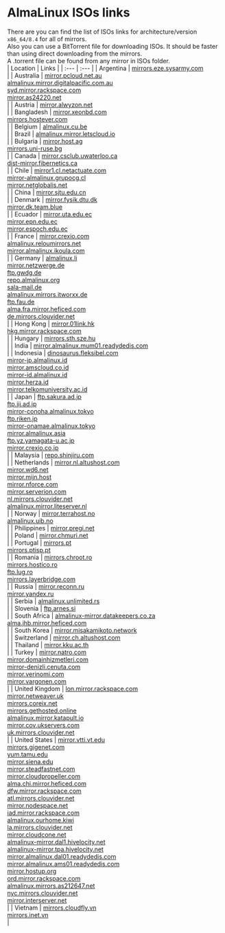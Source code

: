 # AlmaLinux ISOs links  
There are you can find the list of ISOs links for architecture/version `x86_64/8.4` for all of mirrors.  
Also you can use a BitTorrent file for downloading ISOs. It should be faster than using direct downloading from the mirrors.  
A .torrent file can be found from any mirror in ISOs folder.  
| Location | Links |
| :--- | :--- |
| Argentina | [mirrors.eze.sysarmy.com](http://mirrors.eze.sysarmy.com/almalinux/8.4/isos/x86_64)</br> |
| Australia | [mirror.pcloud.net.au](http://mirror.pcloud.net.au/almalinux/8.4/isos/x86_64)</br>[almalinux.mirror.digitalpacific.com.au](http://almalinux.mirror.digitalpacific.com.au/8.4/isos/x86_64)</br>[syd.mirror.rackspace.com](http://syd.mirror.rackspace.com/almalinux/8.4/isos/x86_64)</br>[mirror.as24220.net](http://mirror.as24220.net/almalinux/8.4/isos/x86_64)</br> |
| Austria | [mirror.alwyzon.net](http://mirror.alwyzon.net/almalinux/8.4/isos/x86_64)</br> |
| Bangladesh | [mirror.xeonbd.com](http://mirror.xeonbd.com/almalinux/8.4/isos/x86_64)</br>[mirrors.hostever.com](http://mirrors.hostever.com/almalinux/8.4/isos/x86_64)</br> |
| Belgium | [almalinux.cu.be](http://almalinux.cu.be/8.4/isos/x86_64)</br> |
| Brazil | [almalinux.mirror.letscloud.io](http://almalinux.mirror.letscloud.io/8.4/isos/x86_64)</br> |
| Bulgaria | [mirror.host.ag](http://mirror.host.ag/almalinux/8.4/isos/x86_64)</br>[mirrors.uni-ruse.bg](http://mirrors.uni-ruse.bg/almalinux/8.4/isos/x86_64)</br> |
| Canada | [mirror.csclub.uwaterloo.ca](http://mirror.csclub.uwaterloo.ca/almalinux/8.4/isos/x86_64)</br>[dist-mirror.fibernetics.ca](http://dist-mirror.fibernetics.ca/almalinux/8.4/isos/x86_64)</br> |
| Chile | [mirror1.cl.netactuate.com](http://mirror1.cl.netactuate.com/almalinux/8.4/isos/x86_64)</br>[mirror-almalinux.grupocg.cl](http://mirror-almalinux.grupocg.cl/almalinux/8.4/isos/x86_64)</br>[mirror.netglobalis.net](http://mirror.netglobalis.net/almalinux/8.4/isos/x86_64)</br> |
| China | [mirror.sjtu.edu.cn](https://mirror.sjtu.edu.cn/almalinux/8.4/isos/x86_64)</br> |
| Denmark | [mirror.fysik.dtu.dk](http://mirror.fysik.dtu.dk/linux/almalinux/8.4/isos/x86_64)</br>[mirror.dk.team.blue](http://mirror.dk.team.blue/almalinux/8.4/isos/x86_64)</br> |
| Ecuador | [mirror.uta.edu.ec](http://mirror.uta.edu.ec/almalinux/8.4/isos/x86_64)</br>[mirror.epn.edu.ec](http://mirror.epn.edu.ec/almalinux/8.4/isos/x86_64)</br>[mirror.espoch.edu.ec](http://mirror.espoch.edu.ec/almalinux/8.4/isos/x86_64)</br> |
| France | [mirror.crexio.com](http://mirror.crexio.com/almalinux/8.4/isos/x86_64)</br>[almalinux.reloumirrors.net](http://almalinux.reloumirrors.net/8.4/isos/x86_64)</br>[mirror.almalinux.ikoula.com](http://mirror.almalinux.ikoula.com/8.4/isos/x86_64)</br> |
| Germany | [almalinux.li](http://almalinux.li/8.4/isos/x86_64)</br>[mirror.netzwerge.de](http://mirror.netzwerge.de/almalinux/8.4/isos/x86_64)</br>[ftp.gwdg.de](http://ftp.gwdg.de/pub/linux/almalinux/8.4/isos/x86_64)</br>[repo.almalinux.org](http://repo.almalinux.org/almalinux/8.4/isos/x86_64)</br>[sala-mail.de](https://sala-mail.de/pub/almalinux/8.4/isos/x86_64)</br>[almalinux.mirrors.itworxx.de](http://almalinux.mirrors.itworxx.de/8.4/isos/x86_64)</br>[ftp.fau.de](http://ftp.fau.de/almalinux/8.4/isos/x86_64)</br>[alma.fra.mirror.heficed.com](http://alma.fra.mirror.heficed.com/8.4/isos/x86_64)</br>[de.mirrors.clouvider.net](http://de.mirrors.clouvider.net/almalinux/8.4/isos/x86_64)</br> |
| Hong Kong | [mirror.01link.hk](http://mirror.01link.hk/almalinux/8.4/isos/x86_64)</br>[hkg.mirror.rackspace.com](http://hkg.mirror.rackspace.com/almalinux/8.4/isos/x86_64)</br> |
| Hungary | [mirrors.sth.sze.hu](http://mirrors.sth.sze.hu/almalinux/8.4/isos/x86_64)</br> |
| India | [mirror.almalinux.mum01.readydedis.com](http://mirror.almalinux.mum01.readydedis.com/almalinux/8.4/isos/x86_64)</br> |
| Indonesia | [dinosaurus.fleksibel.com](http://dinosaurus.fleksibel.com/almalinux/8.4/isos/x86_64)</br>[mirror-jp.almalinux.id](http://mirror-jp.almalinux.id/almalinux/8.4/isos/x86_64)</br>[mirror.amscloud.co.id](http://mirror.amscloud.co.id/almalinux/8.4/isos/x86_64)</br>[mirror-id.almalinux.id](http://mirror-id.almalinux.id/almalinux/8.4/isos/x86_64)</br>[mirror.herza.id](http://mirror.herza.id/almalinux/8.4/isos/x86_64)</br>[mirror.telkomuniversity.ac.id](http://mirror.telkomuniversity.ac.id/almalinux/8.4/isos/x86_64)</br> |
| Japan | [ftp.sakura.ad.jp](http://ftp.sakura.ad.jp/almalinux/8.4/isos/x86_64)</br>[ftp.iij.ad.jp](http://ftp.iij.ad.jp/pub/linux/almalinux/8.4/isos/x86_64)</br>[mirror-conoha.almalinux.tokyo](http://mirror-conoha.almalinux.tokyo/almalinux/8.4/isos/x86_64)</br>[ftp.riken.jp](http://ftp.riken.jp/Linux/almalinux/8.4/isos/x86_64)</br>[mirror-onamae.almalinux.tokyo](http://mirror-onamae.almalinux.tokyo/almalinux/8.4/isos/x86_64)</br>[mirror.almalinux.asia](http://mirror.almalinux.asia/almalinux/8.4/isos/x86_64)</br>[ftp.yz.yamagata-u.ac.jp](http://ftp.yz.yamagata-u.ac.jp/pub/linux/almalinux/8.4/isos/x86_64)</br>[mirror.crexio.co.jp](http://mirror.crexio.co.jp/almalinux/8.4/isos/x86_64)</br> |
| Malaysia | [repo.shinjiru.com](http://repo.shinjiru.com/almalinux/8.4/isos/x86_64)</br> |
| Netherlands | [mirror.nl.altushost.com](http://mirror.nl.altushost.com/almalinux/8.4/isos/x86_64)</br>[mirror.wd6.net](http://mirror.wd6.net/almalinux/8.4/isos/x86_64)</br>[mirror.mijn.host](http://mirror.mijn.host/almalinux/8.4/isos/x86_64)</br>[mirror.nforce.com](http://mirror.nforce.com/pub/linux/almalinux/8.4/isos/x86_64)</br>[mirror.serverion.com](http://mirror.serverion.com/almalinux/8.4/isos/x86_64)</br>[nl.mirrors.clouvider.net](http://nl.mirrors.clouvider.net/almalinux/8.4/isos/x86_64)</br>[almalinux.mirror.liteserver.nl](http://almalinux.mirror.liteserver.nl/8.4/isos/x86_64)</br> |
| Norway | [mirror.terrahost.no](http://mirror.terrahost.no/almalinux/8.4/isos/x86_64)</br>[almalinux.uib.no](http://almalinux.uib.no/8.4/isos/x86_64)</br> |
| Philippines | [mirror.pregi.net](http://mirror.pregi.net/almalinux/8.4/isos/x86_64)</br> |
| Poland | [mirror.chmuri.net](http://mirror.chmuri.net/almalinux/8.4/isos/x86_64)</br> |
| Portugal | [mirrors.pt](http://mirrors.pt/almalinux/8.4/isos/x86_64)</br>[mirrors.ptisp.pt](http://mirrors.ptisp.pt/almalinux/8.4/isos/x86_64)</br> |
| Romania | [mirrors.chroot.ro](http://mirrors.chroot.ro/almalinux/8.4/isos/x86_64)</br>[mirrors.hostico.ro](http://mirrors.hostico.ro/almalinux/8.4/isos/x86_64)</br>[ftp.lug.ro](http://ftp.lug.ro/almalinux/8.4/isos/x86_64)</br>[mirrors.layerbridge.com](http://mirrors.layerbridge.com/almalinux/8.4/isos/x86_64)</br> |
| Russia | [mirror.reconn.ru](http://mirror.reconn.ru/almalinux/8.4/isos/x86_64)</br>[mirror.yandex.ru](http://mirror.yandex.ru/almalinux/8.4/isos/x86_64)</br> |
| Serbia | [almalinux.unlimited.rs](http://almalinux.unlimited.rs/8.4/isos/x86_64)</br> |
| Slovenia | [ftp.arnes.si](http://ftp.arnes.si/mirrors/almalinux/8.4/isos/x86_64)</br> |
| South Africa | [almalinux-mirror.datakeepers.co.za](http://almalinux-mirror.datakeepers.co.za/8.4/isos/x86_64)</br>[alma.jhb.mirror.heficed.com](http://alma.jhb.mirror.heficed.com/8.4/isos/x86_64)</br> |
| South Korea | [mirror.misakamikoto.network](http://mirror.misakamikoto.network/almalinux/8.4/isos/x86_64)</br> |
| Switzerland | [mirror.ch.altushost.com](http://mirror.ch.altushost.com/almalinux/8.4/isos/x86_64)</br> |
| Thailand | [mirror.kku.ac.th](http://mirror.kku.ac.th/almalinux/8.4/isos/x86_64)</br> |
| Turkey | [mirror.natro.com](http://mirror.natro.com/almalinux/8.4/isos/x86_64)</br>[mirror.domainhizmetleri.com](http://mirror.domainhizmetleri.com/almalinux/8.4/isos/x86_64)</br>[mirror-denizli.cenuta.com](http://mirror-denizli.cenuta.com/almalinux/8.4/isos/x86_64)</br>[mirror.verinomi.com](http://mirror.verinomi.com/almalinux/8.4/isos/x86_64)</br>[mirror.vargonen.com](http://mirror.vargonen.com/almalinux/8.4/isos/x86_64)</br> |
| United Kingdom | [lon.mirror.rackspace.com](http://lon.mirror.rackspace.com/almalinux/8.4/isos/x86_64)</br>[mirror.netweaver.uk](http://mirror.netweaver.uk/almalinux/8.4/isos/x86_64)</br>[mirrors.coreix.net](http://mirrors.coreix.net/almalinux/8.4/isos/x86_64)</br>[mirrors.gethosted.online](http://mirrors.gethosted.online/almalinux/8.4/isos/x86_64)</br>[almalinux.mirror.katapult.io](http://almalinux.mirror.katapult.io/8.4/isos/x86_64)</br>[mirror.cov.ukservers.com](http://mirror.cov.ukservers.com/almalinux/8.4/isos/x86_64)</br>[uk.mirrors.clouvider.net](http://uk.mirrors.clouvider.net/almalinux/8.4/isos/x86_64)</br> |
| United States | [mirror.vtti.vt.edu](http://mirror.vtti.vt.edu/almalinux/8.4/isos/x86_64)</br>[mirrors.gigenet.com](https://mirrors.gigenet.com/almalinux/8.4/isos/x86_64)</br>[yum.tamu.edu](http://yum.tamu.edu/alma/8.4/isos/x86_64)</br>[mirror.siena.edu](http://mirror.siena.edu/almalinux/8.4/isos/x86_64)</br>[mirror.steadfastnet.com](http://mirror.steadfastnet.com/almalinux/8.4/isos/x86_64)</br>[mirror.cloudpropeller.com](http://mirror.cloudpropeller.com/almalinux/8.4/isos/x86_64)</br>[alma.chi.mirror.heficed.com](http://alma.chi.mirror.heficed.com/8.4/isos/x86_64)</br>[dfw.mirror.rackspace.com](http://dfw.mirror.rackspace.com/almalinux/8.4/isos/x86_64)</br>[atl.mirrors.clouvider.net](http://atl.mirrors.clouvider.net/almalinux/8.4/isos/x86_64)</br>[mirror.nodespace.net](http://mirror.nodespace.net/almalinux/8.4/isos/x86_64)</br>[iad.mirror.rackspace.com](http://iad.mirror.rackspace.com/almalinux/8.4/isos/x86_64)</br>[almalinux.ourhome.kiwi](https://almalinux.ourhome.kiwi/8.4/isos/x86_64)</br>[la.mirrors.clouvider.net](http://la.mirrors.clouvider.net/almalinux/8.4/isos/x86_64)</br>[mirror.cloudcone.net](http://mirror.cloudcone.net/almalinux/8.4/isos/x86_64)</br>[almalinux-mirror.dal1.hivelocity.net](http://almalinux-mirror.dal1.hivelocity.net/8.4/isos/x86_64)</br>[almalinux-mirror.tpa.hivelocity.net](http://almalinux-mirror.tpa.hivelocity.net/8.4/isos/x86_64)</br>[mirror.almalinux.dal01.readydedis.com](http://mirror.almalinux.dal01.readydedis.com/almalinux/8.4/isos/x86_64)</br>[mirror.almalinux.ams01.readydedis.com](http://mirror.almalinux.ams01.readydedis.com/almalinux/8.4/isos/x86_64)</br>[mirror.hostup.org](http://mirror.hostup.org/almalinux/8.4/isos/x86_64)</br>[ord.mirror.rackspace.com](http://ord.mirror.rackspace.com/almalinux/8.4/isos/x86_64)</br>[almalinux.mirrors.as212647.net](http://almalinux.mirrors.as212647.net/8.4/isos/x86_64)</br>[nyc.mirrors.clouvider.net](http://nyc.mirrors.clouvider.net/almalinux/8.4/isos/x86_64)</br>[mirror.interserver.net](http://mirror.interserver.net/almalinux/8.4/isos/x86_64)</br> |
| Vietnam | [mirrors.cloudfly.vn](http://mirrors.cloudfly.vn/almalinux/8.4/isos/x86_64)</br>[mirrors.inet.vn](http://mirrors.inet.vn/almalinux/8.4/isos/x86_64)</br> |

